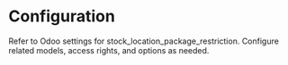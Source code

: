 # Configuration

Refer to Odoo settings for stock_location_package_restriction. Configure related models, access rights, and options as needed.
